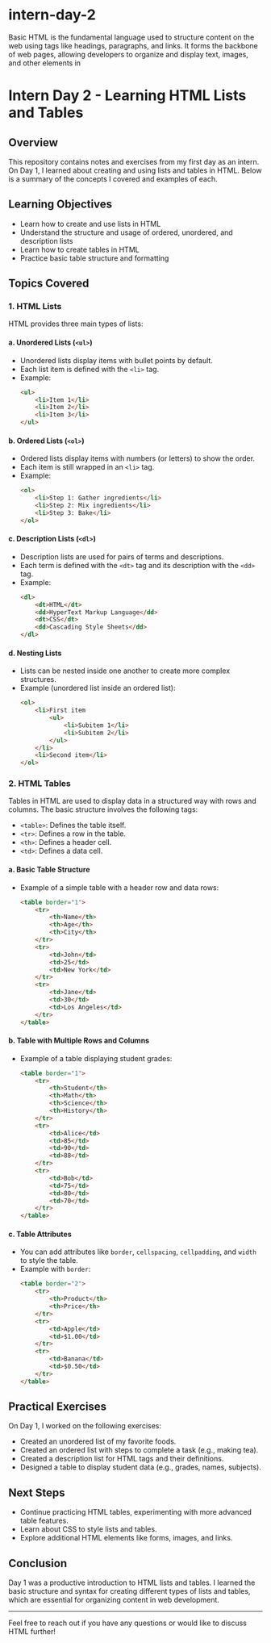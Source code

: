 # intern-day-2
Basic HTML is the fundamental language used to structure content on the web using tags like headings, paragraphs, and links. It forms the backbone of web pages, allowing developers to organize and display text, images, and other elements in  

# Intern Day 2 - Learning HTML Lists and Tables

## Overview
This repository contains notes and exercises from my first day as an intern. On Day 1, I learned about creating and using lists and tables in HTML. Below is a summary of the concepts I covered and examples of each.

## Learning Objectives
- Learn how to create and use lists in HTML
- Understand the structure and usage of ordered, unordered, and description lists
- Learn how to create tables in HTML
- Practice basic table structure and formatting

## Topics Covered

### 1. **HTML Lists**
HTML provides three main types of lists:

#### a. **Unordered Lists (`<ul>`)**
   - Unordered lists display items with bullet points by default.
   - Each list item is defined with the `<li>` tag.
   - Example:
     ```html
     <ul>
         <li>Item 1</li>
         <li>Item 2</li>
         <li>Item 3</li>
     </ul>
     ```

#### b. **Ordered Lists (`<ol>`)**
   - Ordered lists display items with numbers (or letters) to show the order.
   - Each item is still wrapped in an `<li>` tag.
   - Example:
     ```html
     <ol>
         <li>Step 1: Gather ingredients</li>
         <li>Step 2: Mix ingredients</li>
         <li>Step 3: Bake</li>
     </ol>
     ```

#### c. **Description Lists (`<dl>`)**
   - Description lists are used for pairs of terms and descriptions.
   - Each term is defined with the `<dt>` tag and its description with the `<dd>` tag.
   - Example:
     ```html
     <dl>
         <dt>HTML</dt>
         <dd>HyperText Markup Language</dd>
         <dt>CSS</dt>
         <dd>Cascading Style Sheets</dd>
     </dl>
     ```

#### d. **Nesting Lists**
   - Lists can be nested inside one another to create more complex structures.
   - Example (unordered list inside an ordered list):
     ```html
     <ol>
         <li>First item
             <ul>
                 <li>Subitem 1</li>
                 <li>Subitem 2</li>
             </ul>
         </li>
         <li>Second item</li>
     </ol>
     ```

### 2. **HTML Tables**
Tables in HTML are used to display data in a structured way with rows and columns. The basic structure involves the following tags:
- `<table>`: Defines the table itself.
- `<tr>`: Defines a row in the table.
- `<th>`: Defines a header cell.
- `<td>`: Defines a data cell.

#### a. **Basic Table Structure**
   - Example of a simple table with a header row and data rows:
     ```html
     <table border="1">
         <tr>
             <th>Name</th>
             <th>Age</th>
             <th>City</th>
         </tr>
         <tr>
             <td>John</td>
             <td>25</td>
             <td>New York</td>
         </tr>
         <tr>
             <td>Jane</td>
             <td>30</td>
             <td>Los Angeles</td>
         </tr>
     </table>
     ```

#### b. **Table with Multiple Rows and Columns**
   - Example of a table displaying student grades:
     ```html
     <table border="1">
         <tr>
             <th>Student</th>
             <th>Math</th>
             <th>Science</th>
             <th>History</th>
         </tr>
         <tr>
             <td>Alice</td>
             <td>85</td>
             <td>90</td>
             <td>88</td>
         </tr>
         <tr>
             <td>Bob</td>
             <td>75</td>
             <td>80</td>
             <td>70</td>
         </tr>
     </table>
     ```

#### c. **Table Attributes**
   - You can add attributes like `border`, `cellspacing`, `cellpadding`, and `width` to style the table.
   - Example with `border`:
     ```html
     <table border="2">
         <tr>
             <th>Product</th>
             <th>Price</th>
         </tr>
         <tr>
             <td>Apple</td>
             <td>$1.00</td>
         </tr>
         <tr>
             <td>Banana</td>
             <td>$0.50</td>
         </tr>
     </table>
     ```

## Practical Exercises
On Day 1, I worked on the following exercises:
- Created an unordered list of my favorite foods.
- Created an ordered list with steps to complete a task (e.g., making tea).
- Created a description list for HTML tags and their definitions.
- Designed a table to display student data (e.g., grades, names, subjects).

## Next Steps
- Continue practicing HTML tables, experimenting with more advanced table features.
- Learn about CSS to style lists and tables.
- Explore additional HTML elements like forms, images, and links.

## Conclusion
Day 1 was a productive introduction to HTML lists and tables. I learned the basic structure and syntax for creating different types of lists and tables, which are essential for organizing content in web development.

---

Feel free to reach out if you have any questions or would like to discuss HTML further!


